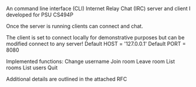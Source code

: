An command line interface (CLI) Internet Relay Chat (IRC) server and client I developed for PSU CS494P

Once the server is running clients can connect and chat.

The client is set to connect locally for demonstrative purposes but can be modified connect to any server!
Default HOST = '127.0.0.1'
Default PORT = 8080

Implemented functions:
Change username
Join room
Leave room
List rooms
List users
Quit

Additional details are outlined in the attached RFC


